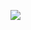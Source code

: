 ![](https://api.checklyhq.com/v1/badges/checks/a04fb8c3-bd58-497b-8777-f71b52cdaf64?style=flat&theme=dark&responseTime=true)
